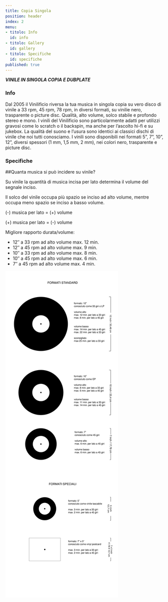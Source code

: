 ```yaml
---
title: Copia Singola
position: header
index: 2
menu:
- titolo: Info
  id: info
- titolo: Gallery
  id: gallery
- titolo: Specifiche
  id: specifiche
published: true
---
```

___VINILE IN SINGOLA COPIA E DUBPLATE___

### Info

Dal 2005 il Vinilificio riversa la tua musica in singola copia su vero disco di vinile a 33 rpm, 45 rpm, 78 rpm, in diversi formati, su vinilie nero, trasparente o picture disc. Qualità, alto volume, solco stabile e profondo stereo e mono.
I vinili del Vinilificio sono particolarmente adatti per utilizzi gravosi come lo scratch o il backspin, ma anche per l’ascolto hi-fi e su jukebox. La qualità del suono e l’usura sono identici ai classici dischi di vinile che noi tutti conosciamo. I vinili sono disponibili nei formati 5”, 7”, 10”, 12”, diversi spessori (1 mm, 1,5 mm, 2 mm), nei colori nero, trasparente e picture disc.


### Specifiche

##Quanta musica si può incidere su vinile?

Su vinile la quantità di musica incisa per lato determina il volume del segnale inciso. 

Il solco del vinile occupa più spazio se inciso ad alto volume, mentre occupa meno spazio se inciso a basso volume.

(-) musica per lato = (+) volume

(+) musica per lato = (-) volume

Migliore rapporto durata/volume:
* 12″ a 33 rpm ad alto volume max. 12 min.
* 12″ a 45 rpm ad alto volume max. 9 min.
* 10″ a 33 rpm ad alto volume max. 8 min.
* 10″ a 45 rpm ad alto volume max. 6 min.
* 7″ a 45 rpm ad alto volume max. 4 min.

![infographic vinili](/img/infografic-vinili_senza_web.jpg)





